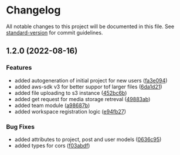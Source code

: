 # Changelog

All notable changes to this project will be documented in this file. See [standard-version](https://github.com/conventional-changelog/standard-version) for commit guidelines.

## 1.2.0 (2022-08-16)


### Features

* added autogeneration of  initial project for new users ([fa3e094](https://github.com/DocItdev/docit-backend/commit/fa3e094274129909a8fcf0728ced5443cad57360))
* added aws-sdk v3 for better suppor tof larger files ([6da1d21](https://github.com/DocItdev/docit-backend/commit/6da1d212f0a7748080c340723e3f1fb9eb6e1766))
* added file uploading to s3 instance ([452bc6b](https://github.com/DocItdev/docit-backend/commit/452bc6b579a5b47efc921bcb319d3d3f206f085e))
* added get request for media storage retreval ([49883ab](https://github.com/DocItdev/docit-backend/commit/49883abe88e7a6d54884d187826b6bb4b1397932))
* added team module ([a98687b](https://github.com/DocItdev/docit-backend/commit/a98687b07a6b9689f6cb9ae56aefce65525863f7))
* added workspace registration logic ([e94fb27](https://github.com/DocItdev/docit-backend/commit/e94fb27142e6fc2c2b38cb4361c884620df33890))


### Bug Fixes

* added attributes to project, post and user models ([0636c95](https://github.com/DocItdev/docit-backend/commit/0636c9573b8d204590633307e5a5223abb718053))
* added types for cors ([f03abdf](https://github.com/DocItdev/docit-backend/commit/f03abdfb3257325c86ed8938e3e52a6b6be50761))
